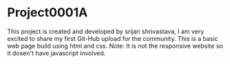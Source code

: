 # Project0001A
This project is created and developed by srijan shrivastava, I am very excited to share my first Git-Hub upload for the community. This is a basic web page build using html and css. Note: It is not the responsive website so it dosen't have javascript involved.
